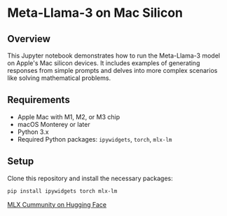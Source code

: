 # Meta-Llama-3 on Mac Silicon

## Overview
This Jupyter notebook demonstrates how to run the Meta-Llama-3 model on Apple's Mac silicon devices. It includes examples of generating responses from simple prompts and delves into more complex scenarios like solving mathematical problems.

## Requirements
- Apple Mac with M1, M2, or M3 chip
- macOS Monterey or later
- Python 3.x
- Required Python packages: `ipywidgets`, `torch`, `mlx-lm`

## Setup
Clone this repository and install the necessary packages:

```bash
pip install ipywidgets torch mlx-lm
```

[MLX Cummunity on Hugging Face](https://huggingface.co/mlx-community)

